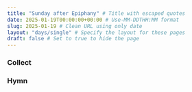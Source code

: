 ```yaml
---
title: "Sunday after Epiphany" # Title with escaped quotes
date: 2025-01-19T00:00:00+00:00 # Use-MM-DDTHH:MM format
slug: 2025-01-19 # Clean URL using only date
layout: "days/single" # Specify the layout for these pages
draft: false # Set to true to hide the page
---
```


### Collect


### Hymn